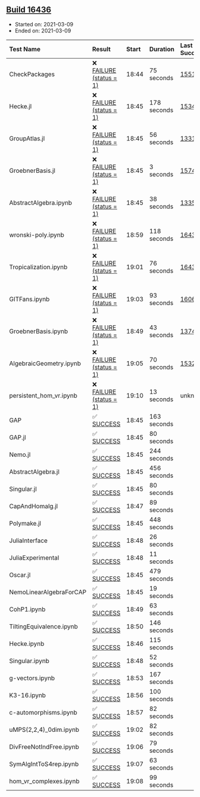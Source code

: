 ## [Build 16436](https://oscarci.mathematik.uni-kl.de/job/oscar/16436/)

* Started on: 2021-03-09
* Ended on: 2021-03-09

| Test Name    | Result | Start | Duration | Last Success | First Failure |
|:-------------|:-------|:------|:---------|:-------------|:--------------|
| CheckPackages | ❌ [FAILURE (status = 1)](https://oscarci.mathematik.uni-kl.de/job/oscar/16436/artifact/logs/build-16436/CheckPackages.log) | 18:44 | 75 seconds | [15514](https://oscarci.mathematik.uni-kl.de/job/oscar/15514/) | [15515](https://oscarci.mathematik.uni-kl.de/job/oscar/15515/) |
| Hecke.jl | ❌ [FAILURE (status = 1)](https://oscarci.mathematik.uni-kl.de/job/oscar/16436/artifact/logs/build-16436/Hecke.jl.log) | 18:45 | 178 seconds | [15344](https://oscarci.mathematik.uni-kl.de/job/oscar/15344/) | [15348](https://oscarci.mathematik.uni-kl.de/job/oscar/15348/) |
| GroupAtlas.jl | ❌ [FAILURE (status = 1)](https://oscarci.mathematik.uni-kl.de/job/oscar/16436/artifact/logs/build-16436/GroupAtlas.jl.log) | 18:45 | 56 seconds | [13311](https://oscarci.mathematik.uni-kl.de/job/oscar/13311/) | [13312](https://oscarci.mathematik.uni-kl.de/job/oscar/13312/) |
| GroebnerBasis.jl | ❌ [FAILURE (status = 1)](https://oscarci.mathematik.uni-kl.de/job/oscar/16436/artifact/logs/build-16436/GroebnerBasis.jl.log) | 18:45 | 3 seconds | [15745](https://oscarci.mathematik.uni-kl.de/job/oscar/15745/) | [15746](https://oscarci.mathematik.uni-kl.de/job/oscar/15746/) |
| AbstractAlgebra.ipynb | ❌ [FAILURE (status = 1)](https://oscarci.mathematik.uni-kl.de/job/oscar/16436/artifact/logs/build-16436/AbstractAlgebra.ipynb.log) | 18:45 | 38 seconds | [13355](https://oscarci.mathematik.uni-kl.de/job/oscar/13355/) | [13356](https://oscarci.mathematik.uni-kl.de/job/oscar/13356/) |
| wronski-poly.ipynb | ❌ [FAILURE (status = 1)](https://oscarci.mathematik.uni-kl.de/job/oscar/16436/artifact/logs/build-16436/wronski-poly.ipynb.log) | 18:59 | 118 seconds | [16435](https://oscarci.mathematik.uni-kl.de/job/oscar/16435/) | [16436](https://oscarci.mathematik.uni-kl.de/job/oscar/16436/) |
| Tropicalization.ipynb | ❌ [FAILURE (status = 1)](https://oscarci.mathematik.uni-kl.de/job/oscar/16436/artifact/logs/build-16436/Tropicalization.ipynb.log) | 19:01 | 76 seconds | [16433](https://oscarci.mathematik.uni-kl.de/job/oscar/16433/) | [16434](https://oscarci.mathematik.uni-kl.de/job/oscar/16434/) |
| GITFans.ipynb | ❌ [FAILURE (status = 1)](https://oscarci.mathematik.uni-kl.de/job/oscar/16436/artifact/logs/build-16436/GITFans.ipynb.log) | 19:03 | 93 seconds | [16068](https://oscarci.mathematik.uni-kl.de/job/oscar/16068/) | [16069](https://oscarci.mathematik.uni-kl.de/job/oscar/16069/) |
| GroebnerBasis.ipynb | ❌ [FAILURE (status = 1)](https://oscarci.mathematik.uni-kl.de/job/oscar/16436/artifact/logs/build-16436/GroebnerBasis.ipynb.log) | 18:49 | 43 seconds | [13748](https://oscarci.mathematik.uni-kl.de/job/oscar/13748/) | [13749](https://oscarci.mathematik.uni-kl.de/job/oscar/13749/) |
| AlgebraicGeometry.ipynb | ❌ [FAILURE (status = 1)](https://oscarci.mathematik.uni-kl.de/job/oscar/16436/artifact/logs/build-16436/AlgebraicGeometry.ipynb.log) | 19:05 | 70 seconds | [15322](https://oscarci.mathematik.uni-kl.de/job/oscar/15322/) | [15323](https://oscarci.mathematik.uni-kl.de/job/oscar/15323/) |
| persistent_hom_vr.ipynb | ❌ [FAILURE (status = 1)](https://oscarci.mathematik.uni-kl.de/job/oscar/16436/artifact/logs/build-16436/persistent_hom_vr.ipynb.log) | 19:10 | 13 seconds | unknown | unknown |
| GAP | ✅ [SUCCESS](https://oscarci.mathematik.uni-kl.de/job/oscar/16436/artifact/logs/build-16436/GAP.log) | 18:45 | 163 seconds |  |  |
| GAP.jl | ✅ [SUCCESS](https://oscarci.mathematik.uni-kl.de/job/oscar/16436/artifact/logs/build-16436/GAP.jl.log) | 18:45 | 80 seconds |  |  |
| Nemo.jl | ✅ [SUCCESS](https://oscarci.mathematik.uni-kl.de/job/oscar/16436/artifact/logs/build-16436/Nemo.jl.log) | 18:45 | 244 seconds |  |  |
| AbstractAlgebra.jl | ✅ [SUCCESS](https://oscarci.mathematik.uni-kl.de/job/oscar/16436/artifact/logs/build-16436/AbstractAlgebra.jl.log) | 18:45 | 456 seconds |  |  |
| Singular.jl | ✅ [SUCCESS](https://oscarci.mathematik.uni-kl.de/job/oscar/16436/artifact/logs/build-16436/Singular.jl.log) | 18:45 | 80 seconds |  |  |
| CapAndHomalg.jl | ✅ [SUCCESS](https://oscarci.mathematik.uni-kl.de/job/oscar/16436/artifact/logs/build-16436/CapAndHomalg.jl.log) | 18:47 | 89 seconds |  |  |
| Polymake.jl | ✅ [SUCCESS](https://oscarci.mathematik.uni-kl.de/job/oscar/16436/artifact/logs/build-16436/Polymake.jl.log) | 18:45 | 448 seconds |  |  |
| JuliaInterface | ✅ [SUCCESS](https://oscarci.mathematik.uni-kl.de/job/oscar/16436/artifact/logs/build-16436/JuliaInterface.log) | 18:48 | 26 seconds |  |  |
| JuliaExperimental | ✅ [SUCCESS](https://oscarci.mathematik.uni-kl.de/job/oscar/16436/artifact/logs/build-16436/JuliaExperimental.log) | 18:48 | 11 seconds |  |  |
| Oscar.jl | ✅ [SUCCESS](https://oscarci.mathematik.uni-kl.de/job/oscar/16436/artifact/logs/build-16436/Oscar.jl.log) | 18:45 | 479 seconds |  |  |
| NemoLinearAlgebraForCAP | ✅ [SUCCESS](https://oscarci.mathematik.uni-kl.de/job/oscar/16436/artifact/logs/build-16436/NemoLinearAlgebraForCAP.log) | 18:45 | 19 seconds |  |  |
| CohP1.ipynb | ✅ [SUCCESS](https://oscarci.mathematik.uni-kl.de/job/oscar/16436/artifact/logs/build-16436/CohP1.ipynb.log) | 18:49 | 63 seconds |  |  |
| TiltingEquivalence.ipynb | ✅ [SUCCESS](https://oscarci.mathematik.uni-kl.de/job/oscar/16436/artifact/logs/build-16436/TiltingEquivalence.ipynb.log) | 18:50 | 146 seconds |  |  |
| Hecke.ipynb | ✅ [SUCCESS](https://oscarci.mathematik.uni-kl.de/job/oscar/16436/artifact/logs/build-16436/Hecke.ipynb.log) | 18:46 | 115 seconds |  |  |
| Singular.ipynb | ✅ [SUCCESS](https://oscarci.mathematik.uni-kl.de/job/oscar/16436/artifact/logs/build-16436/Singular.ipynb.log) | 18:48 | 52 seconds |  |  |
| g-vectors.ipynb | ✅ [SUCCESS](https://oscarci.mathematik.uni-kl.de/job/oscar/16436/artifact/logs/build-16436/g-vectors.ipynb.log) | 18:53 | 167 seconds |  |  |
| K3-16.ipynb | ✅ [SUCCESS](https://oscarci.mathematik.uni-kl.de/job/oscar/16436/artifact/logs/build-16436/K3-16.ipynb.log) | 18:56 | 100 seconds |  |  |
| c-automorphisms.ipynb | ✅ [SUCCESS](https://oscarci.mathematik.uni-kl.de/job/oscar/16436/artifact/logs/build-16436/c-automorphisms.ipynb.log) | 18:57 | 82 seconds |  |  |
| uMPS(2,2,4)_0dim.ipynb | ✅ [SUCCESS](https://oscarci.mathematik.uni-kl.de/job/oscar/16436/artifact/logs/build-16436/uMPS-2-2-4-_0dim.ipynb.log) | 19:02 | 82 seconds |  |  |
| DivFreeNotIndFree.ipynb | ✅ [SUCCESS](https://oscarci.mathematik.uni-kl.de/job/oscar/16436/artifact/logs/build-16436/DivFreeNotIndFree.ipynb.log) | 19:06 | 79 seconds |  |  |
| SymAlgIntToS4rep.ipynb | ✅ [SUCCESS](https://oscarci.mathematik.uni-kl.de/job/oscar/16436/artifact/logs/build-16436/SymAlgIntToS4rep.ipynb.log) | 19:07 | 63 seconds |  |  |
| hom_vr_complexes.ipynb | ✅ [SUCCESS](https://oscarci.mathematik.uni-kl.de/job/oscar/16436/artifact/logs/build-16436/hom_vr_complexes.ipynb.log) | 19:08 | 99 seconds |  |  |
